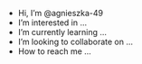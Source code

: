 - Hi, I’m @agnieszka-49
- I’m interested in ...
- I’m currently learning ...
- I’m looking to collaborate on ...
- How to reach me ...

